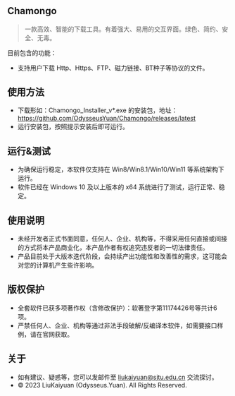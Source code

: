 #

## Chamongo
 > 一款高效、智能的下载工具。有着强大、易用的交互界面。绿色、简约、安全、无毒。

目前包含的功能：
- 支持用户下载 Http、Https、FTP、磁力链接、BT种子等协议的文件。

## 使用方法
- 下载形如：Chamongo_Installer_v*.exe 的安装包，地址：https://github.com/OdysseusYuan/Chamongo/releases/latest
- 运行安装包，按照提示安装后即可运行。

## 运行&测试
- 为确保运行稳定，本软件仅支持在 Win8/Win8.1/Win10/Win11 等系统架构下运行。
- 软件已经在 Windows 10 及以上版本的 x64 系统进行了测试，运行正常、稳定。

## 使用说明
- 未经开发者正式书面同意，任何人、企业、机构等，不得采用任何直接或间接的方式将本产品商业化，本产品作者有权追究违反者的一切法律责任。
- 产品目前处于大版本迭代阶段，会持续产出功能性和改善性的需求，这可能会对您的计算机产生些许影响。

## 版权保护
- 全套软件已获多项著作权（含修改保护）：软著登字第11174426号等共计6项。
- 严禁任何人、企业、机构等通过非法手段破解/反编译本软件，如需要接口样例，请在官网获取。

## 关于
- 如有建议、疑惑等，您可以发邮件至 [liukaiyuan@sjtu.edu.cn](mailto:liukaiyuan@sjtu.edu.cn) 交流探讨。
- © 2023 LiuKaiyuan (Odysseus.Yuan). All Rights Reserved.
